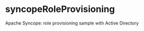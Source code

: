 syncopeRoleProvisioning
=======================

Apache Syncope: role provisioning sample with Active Directory